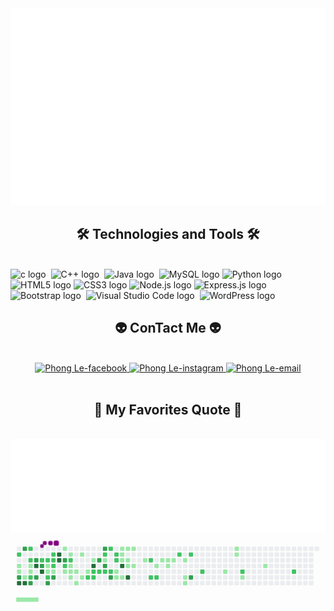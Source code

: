 <a href="#" target="_blank">
  <img src="svg/ind.svg" width="1200" alt="ind.svg" />
</a>

<h2 align="center">🛠 Technologies and Tools 🛠</h2>
<br>
<!-- https://simpleicons.org/ -->
<span><img src="https://img.shields.io/badge/C-282C34?logo=c&logoColor=#A8B9CC" alt="c logo" title="C" height="25" /></span>&nbsp;
<span><img src="https://img.shields.io/badge/C++-282C34?logo=c++&logoColor=#00599C" alt="C++ logo" title="C++" height="25" /></span>&nbsp;
<span><img src="https://img.shields.io/badge/Java-282C34?logo=java&logoColor=#007396" alt="Java logo" title="JavaScript" height="25" /></span>&nbsp;
<span><img src="https://img.shields.io/badge/MySQL-282C34?logo=mySQL&logoColor=#4479A1" alt="MySQL logo" title="mySQL" height="25" /></span>&nbsp;<span><img src="https://img.shields.io/badge/Python-282C34?logo=python&logoColor=#3776AB" alt="Python logo" title="C" height="25" /></span>&nbsp;<span><img src="https://img.shields.io/badge/HTML5-282C34?logo=html5&logoColor=E34F26" alt="HTML5 logo" title="HTML5" height="25" /></span>&nbsp;<span><img src="https://img.shields.io/badge/CSS3-282C34?logo=css3&logoColor=1572B6" alt="CSS3 logo" title="CSS3" height="25" /></span>&nbsp;<span><img src="https://img.shields.io/badge/Node.js-282C34?logo=node.js&logoColor=00F200" alt="Node.js logo" title="Node.js" height="25" /></span>&nbsp;<span><img src="https://img.shields.io/badge/Express-282C34?logo=express&logoColor=FFFFFF" alt="Express.js logo" title="Express.js" height="25" /></span>&nbsp;<span><img src="https://img.shields.io/badge/Bootstrap-282C34?logo=bootstrap&logoColor=7952B3" alt="Bootstrap logo" title="Bootstrap" height="25" /></span>
&nbsp;<span><img src="https://img.shields.io/badge/VS%20Code-282C34?logo=visual-studio-code&logoColor=007ACC" alt="Visual Studio Code logo" title="Visual Studio Code" height="25" /></span>
&nbsp;<span><img src="https://img.shields.io/badge/WordPress-282C34?logo=wordPress&logoColor=21759B" alt="WordPress logo" title="WordPress" height="25" /></span>



<h2 align="center">👽 ConTact Me 👽</h2>
<br>
<!-- https://icons8.com -->
<div align="center">
  <a href="https://www.facebook.com/Trangcanhancua.phong.dungcopy.hi/" target="blank">
    <img src="https://img.icons8.com/bubbles/100/000000/facebook-new.png" alt="Phong Le-facebook" />
  </a>
  <a href="https://www.instagram.com/lephong1602/" target="blank">
    <img src="https://img.icons8.com/bubbles/100/000000/instagram.png" alt="Phong Le-instagram" />
  </a>
  <a href="mailto:ckyeucunnl177@gmail.com" target="top">
    <img src="https://img.icons8.com/bubbles/100/000000/apple-mail.png" alt="Phong Le-email" />
  </a>
</div>

<br>

<h2 align="center">📑 My Favorites Quote 📑</h2>
<br>
<a href="#" target="_blank">
  <img src="svg/trungquandev-quotes.svg" width="846" height="150" alt="PhongLe" />
</a>
<svg viewBox="-16 -32 880 192" width="880" height="192" xmlns="http://www.w3.org/2000/svg"><desc>Generated with https://github.com/Platane/snk</desc><style>@keyframes c0{57.71%{fill:var(--c2)}57.73%,to{fill:var(--ce)}}@keyframes c1{.99%{fill:var(--c1)}1.01%,to{fill:var(--ce)}}@keyframes c2{33.66%{fill:var(--c1)}33.68%,to{fill:var(--ce)}}@keyframes c3{33.86%{fill:var(--c1)}33.88%,to{fill:var(--ce)}}@keyframes c4{85.36%{fill:var(--c3)}85.38%,to{fill:var(--ce)}}@keyframes c5{97.18%{fill:var(--c4)}97.2%,to{fill:var(--ce)}}@keyframes c6{84.16%{fill:var(--c3)}84.18%,to{fill:var(--ce)}}@keyframes c7{1.39%{fill:var(--c1)}1.41%,to{fill:var(--ce)}}@keyframes c8{1.19%{fill:var(--c1)}1.21%,to{fill:var(--ce)}}@keyframes c9{42.68%{fill:var(--c1)}42.7%,to{fill:var(--ce)}}@keyframes ca{96.98%{fill:var(--c4)}97%,to{fill:var(--ce)}}@keyframes cb{56.7%{fill:var(--c2)}56.72%,to{fill:var(--ce)}}@keyframes cc{1.59%{fill:var(--c1)}1.61%,to{fill:var(--ce)}}@keyframes cd{57.1%{fill:var(--c2)}57.12%,to{fill:var(--ce)}}@keyframes ce{34.46%{fill:var(--c1)}34.48%,to{fill:var(--ce)}}@keyframes cf{34.26%{fill:var(--c1)}34.28%,to{fill:var(--ce)}}@keyframes cg{42.88%{fill:var(--c2)}42.9%,to{fill:var(--ce)}}@keyframes ch{86.36%{fill:var(--c3)}86.38%,to{fill:var(--ce)}}@keyframes ci{1.79%{fill:var(--c1)}1.81%,to{fill:var(--ce)}}@keyframes cj{83.36%{fill:var(--c3)}83.38%,to{fill:var(--ce)}}@keyframes ck{88.77%{fill:var(--c4)}88.79%,to{fill:var(--ce)}}@keyframes cl{85.96%{fill:var(--c3)}85.98%,to{fill:var(--ce)}}@keyframes cm{2.6%{fill:var(--c1)}2.62%,to{fill:var(--ce)}}@keyframes cn{1.99%{fill:var(--c1)}2.01%,to{fill:var(--ce)}}@keyframes co{55.9%{fill:var(--c2)}55.92%,to{fill:var(--ce)}}@keyframes cp{82.96%{fill:var(--c3)}82.98%,to{fill:var(--ce)}}@keyframes cq{88.37%{fill:var(--c4)}88.39%,to{fill:var(--ce)}}@keyframes cr{2.19%{fill:var(--c1)}2.21%,to{fill:var(--ce)}}@keyframes cs{55.7%{fill:var(--c2)}55.72%,to{fill:var(--ce)}}@keyframes ct{38.67%{fill:var(--c1)}38.69%,to{fill:var(--ce)}}@keyframes cu{38.47%{fill:var(--c1)}38.49%,to{fill:var(--ce)}}@keyframes cv{59.91%{fill:var(--c2)}59.93%,to{fill:var(--ce)}}@keyframes cw{87.77%{fill:var(--c3)}87.79%,to{fill:var(--ce)}}@keyframes cx{55.3%{fill:var(--c2)}55.32%,to{fill:var(--ce)}}@keyframes cy{55.1%{fill:var(--c2)}55.12%,to{fill:var(--ce)}}@keyframes cz{38.87%{fill:var(--c2)}38.89%,to{fill:var(--ce)}}@keyframes c10{38.27%{fill:var(--c1)}38.29%,to{fill:var(--ce)}}@keyframes c11{87.36%{fill:var(--c3)}87.38%,to{fill:var(--ce)}}@keyframes c12{89.97%{fill:var(--c4)}89.99%,to{fill:var(--ce)}}@keyframes c13{89.77%{fill:var(--c4)}89.79%,to{fill:var(--ce)}}@keyframes c14{3.8%{fill:var(--c1)}3.82%,to{fill:var(--ce)}}@keyframes c15{81.95%{fill:var(--c3)}81.97%,to{fill:var(--ce)}}@keyframes c16{54.5%{fill:var(--c2)}54.52%,to{fill:var(--ce)}}@keyframes c17{8.21%{fill:var(--c1)}8.23%,to{fill:var(--ce)}}@keyframes c18{4.2%{fill:var(--c1)}4.22%,to{fill:var(--ce)}}@keyframes c19{54.1%{fill:var(--c2)}54.12%,to{fill:var(--ce)}}@keyframes c1a{6.6%{fill:var(--c1)}6.62%,to{fill:var(--ce)}}@keyframes c1b{6.4%{fill:var(--c1)}6.42%,to{fill:var(--ce)}}@keyframes c1c{7.81%{fill:var(--c1)}7.83%,to{fill:var(--ce)}}@keyframes c1d{6.2%{fill:var(--c1)}6.22%,to{fill:var(--ce)}}@keyframes c1e{9.01%{fill:var(--c1)}9.03%,to{fill:var(--ce)}}@keyframes c1f{4.6%{fill:var(--c1)}4.62%,to{fill:var(--ce)}}@keyframes c1g{7.4%{fill:var(--c1)}7.42%,to{fill:var(--ce)}}@keyframes c1h{5.8%{fill:var(--c1)}5.82%,to{fill:var(--ce)}}@keyframes c1i{52.9%{fill:var(--c2)}52.92%,to{fill:var(--ce)}}@keyframes c1j{5.2%{fill:var(--c1)}5.22%,to{fill:var(--ce)}}@keyframes c1k{91.57%{fill:var(--c4)}91.59%,to{fill:var(--ce)}}@keyframes c1l{52.5%{fill:var(--c2)}52.52%,to{fill:var(--ce)}}@keyframes c1m{52.7%{fill:var(--c2)}52.72%,to{fill:var(--ce)}}@keyframes c1n{79.55%{fill:var(--c3)}79.57%,to{fill:var(--ce)}}@keyframes c1o{52.29%{fill:var(--c2)}52.31%,to{fill:var(--ce)}}@keyframes c1p{80.15%{fill:var(--c3)}80.17%,to{fill:var(--ce)}}@keyframes c1q{49.49%{fill:var(--c2)}49.51%,to{fill:var(--ce)}}@keyframes c1r{49.29%{fill:var(--c1)}49.31%,to{fill:var(--ce)}}@keyframes c1s{79.15%{fill:var(--c3)}79.17%,to{fill:var(--ce)}}@keyframes c1t{52.09%{fill:var(--c2)}52.11%,to{fill:var(--ce)}}@keyframes c1u{50.69%{fill:var(--c2)}50.71%,to{fill:var(--ce)}}@keyframes c1v{51.89%{fill:var(--c2)}51.91%,to{fill:var(--ce)}}@keyframes c1w{78.55%{fill:var(--c3)}78.57%,to{fill:var(--ce)}}@keyframes c1x{49.89%{fill:var(--c2)}49.91%,to{fill:var(--ce)}}@keyframes c1y{50.09%{fill:var(--c2)}50.11%,to{fill:var(--ce)}}@keyframes c1z{11.21%{fill:var(--c1)}11.23%,to{fill:var(--ce)}}@keyframes c20{10.61%{fill:var(--c1)}10.63%,to{fill:var(--ce)}}@keyframes c21{13.42%{fill:var(--c1)}13.44%,to{fill:var(--ce)}}@keyframes c22{13.22%{fill:var(--c1)}13.24%,to{fill:var(--ce)}}@keyframes c23{13.02%{fill:var(--c1)}13.04%,to{fill:var(--ce)}}@keyframes c24{92.58%{fill:var(--c4)}92.6%,to{fill:var(--ce)}}@keyframes c25{10.81%{fill:var(--c1)}10.83%,to{fill:var(--ce)}}@keyframes c26{13.62%{fill:var(--c1)}13.64%,to{fill:var(--ce)}}@keyframes c27{12.82%{fill:var(--c1)}12.84%,to{fill:var(--ce)}}@keyframes c28{12.21%{fill:var(--c1)}12.23%,to{fill:var(--ce)}}@keyframes c29{93.18%{fill:var(--c4)}93.2%,to{fill:var(--ce)}}@keyframes c2a{13.82%{fill:var(--c1)}13.84%,to{fill:var(--ce)}}@keyframes c2b{12.41%{fill:var(--c1)}12.43%,to{fill:var(--ce)}}@keyframes c2c{14.62%{fill:var(--c1)}14.64%,to{fill:var(--ce)}}@keyframes c2d{65.72%{fill:var(--c2)}65.74%,to{fill:var(--ce)}}@keyframes c2e{64.72%{fill:var(--c2)}64.74%,to{fill:var(--ce)}}@keyframes c2f{15.22%{fill:var(--c1)}15.24%,to{fill:var(--ce)}}@keyframes c2g{64.92%{fill:var(--c2)}64.94%,to{fill:var(--ce)}}@keyframes c2h{18.83%{fill:var(--c1)}18.85%,to{fill:var(--ce)}}@keyframes c2i{15.82%{fill:var(--c1)}15.84%,to{fill:var(--ce)}}@keyframes c2j{15.62%{fill:var(--c1)}15.64%,to{fill:var(--ce)}}@keyframes c2k{16.02%{fill:var(--c1)}16.04%,to{fill:var(--ce)}}@keyframes c2l{66.92%{fill:var(--c2)}66.94%,to{fill:var(--ce)}}@keyframes c2m{16.42%{fill:var(--c1)}16.44%,to{fill:var(--ce)}}@keyframes c2n{17.02%{fill:var(--c1)}17.04%,to{fill:var(--ce)}}@keyframes c2o{17.22%{fill:var(--c1)}17.24%,to{fill:var(--ce)}}@keyframes c2p{67.32%{fill:var(--c2)}67.34%,to{fill:var(--ce)}}@keyframes c2q{75.34%{fill:var(--c3)}75.36%,to{fill:var(--ce)}}@keyframes c2r{68.33%{fill:var(--c2)}68.35%,to{fill:var(--ce)}}@keyframes c2s{21.43%{fill:var(--c1)}21.45%,to{fill:var(--ce)}}@keyframes c2t{25.04%{fill:var(--c1)}25.06%,to{fill:var(--ce)}}@keyframes c2u{24.84%{fill:var(--c1)}24.86%,to{fill:var(--ce)}}@keyframes c2v{69.73%{fill:var(--c2)}69.75%,to{fill:var(--ce)}}@keyframes c2w{22.23%{fill:var(--c1)}22.25%,to{fill:var(--ce)}}@keyframes c2x{23.44%{fill:var(--c1)}23.46%,to{fill:var(--ce)}}@keyframes c2y{71.53%{fill:var(--c2)}71.55%,to{fill:var(--ce)}}@keyframes u0{.99%{transform:scale(0,1)}1.01%,1.19%{transform:scale(.02,1)}1.21%,1.39%{transform:scale(.04,1)}1.41%,1.59%{transform:scale(.06,1)}1.61%,1.79%{transform:scale(.08,1)}1.81%,1.99%{transform:scale(.1,1)}2.01%,2.19%{transform:scale(.12,1)}2.21%,2.6%{transform:scale(.13,1)}2.62%,3.8%{transform:scale(.15,1)}3.82%,4.2%{transform:scale(.17,1)}4.22%,4.6%{transform:scale(.19,1)}4.62%,5.2%{transform:scale(.21,1)}5.22%,5.8%{transform:scale(.23,1)}5.82%,6.2%{transform:scale(.25,1)}6.22%,6.4%{transform:scale(.27,1)}6.42%,6.6%{transform:scale(.29,1)}6.62%,7.4%{transform:scale(.31,1)}7.42%,7.81%{transform:scale(.33,1)}7.83%,8.21%{transform:scale(.35,1)}8.23%,9.01%{transform:scale(.37,1)}10.61%,9.03%{transform:scale(.38,1)}10.63%,10.81%{transform:scale(.4,1)}10.83%,11.21%{transform:scale(.42,1)}11.23%,12.21%{transform:scale(.44,1)}12.23%,12.41%{transform:scale(.46,1)}12.43%,12.82%{transform:scale(.48,1)}12.84%,13.02%{transform:scale(.5,1)}13.04%,13.22%{transform:scale(.52,1)}13.24%,13.42%{transform:scale(.54,1)}13.44%,13.62%{transform:scale(.56,1)}13.64%,13.82%{transform:scale(.58,1)}13.84%,14.62%{transform:scale(.6,1)}14.64%,15.22%{transform:scale(.62,1)}15.24%,15.62%{transform:scale(.63,1)}15.64%,15.82%{transform:scale(.65,1)}15.84%,16.02%{transform:scale(.67,1)}16.04%,16.42%{transform:scale(.69,1)}16.44%,17.02%{transform:scale(.71,1)}17.04%,17.22%{transform:scale(.73,1)}17.24%,18.83%{transform:scale(.75,1)}18.85%,21.43%{transform:scale(.77,1)}21.45%,22.23%{transform:scale(.79,1)}22.25%,23.44%{transform:scale(.81,1)}23.46%,24.84%{transform:scale(.83,1)}24.86%,25.04%{transform:scale(.85,1)}25.06%,33.66%{transform:scale(.87,1)}33.68%,33.86%{transform:scale(.88,1)}33.88%,34.26%{transform:scale(.9,1)}34.28%,34.46%{transform:scale(.92,1)}34.48%,38.27%{transform:scale(.94,1)}38.29%,38.47%{transform:scale(.96,1)}38.49%,38.67%{transform:scale(.98,1)}38.69%,to{transform:scale(1,1)}}@keyframes u1{38.87%{transform:scale(0,1)}38.89%,to{transform:scale(1,1)}}@keyframes u2{42.68%{transform:scale(0,1)}42.7%,to{transform:scale(1,1)}}@keyframes u3{42.88%{transform:scale(0,1)}42.9%,to{transform:scale(1,1)}}@keyframes u4{49.29%{transform:scale(0,1)}49.31%,to{transform:scale(1,1)}}@keyframes u5{49.49%{transform:scale(0,1)}49.51%,49.89%{transform:scale(.04,1)}49.91%,50.09%{transform:scale(.07,1)}50.11%,50.69%{transform:scale(.11,1)}50.71%,51.89%{transform:scale(.14,1)}51.91%,52.09%{transform:scale(.18,1)}52.11%,52.29%{transform:scale(.21,1)}52.31%,52.5%{transform:scale(.25,1)}52.52%,52.7%{transform:scale(.29,1)}52.72%,52.9%{transform:scale(.32,1)}52.92%,54.1%{transform:scale(.36,1)}54.12%,54.5%{transform:scale(.39,1)}54.52%,55.1%{transform:scale(.43,1)}55.12%,55.3%{transform:scale(.46,1)}55.32%,55.7%{transform:scale(.5,1)}55.72%,55.9%{transform:scale(.54,1)}55.92%,56.7%{transform:scale(.57,1)}56.72%,57.1%{transform:scale(.61,1)}57.12%,57.71%{transform:scale(.64,1)}57.73%,59.91%{transform:scale(.68,1)}59.93%,64.72%{transform:scale(.71,1)}64.74%,64.92%{transform:scale(.75,1)}64.94%,65.72%{transform:scale(.79,1)}65.74%,66.92%{transform:scale(.82,1)}66.94%,67.32%{transform:scale(.86,1)}67.34%,68.33%{transform:scale(.89,1)}68.35%,69.73%{transform:scale(.93,1)}69.75%,71.53%{transform:scale(.96,1)}71.55%,to{transform:scale(1,1)}}@keyframes u6{75.34%{transform:scale(0,1)}75.36%,78.55%{transform:scale(.07,1)}78.57%,79.15%{transform:scale(.14,1)}79.17%,79.55%{transform:scale(.21,1)}79.57%,80.15%{transform:scale(.29,1)}80.17%,81.95%{transform:scale(.36,1)}81.97%,82.96%{transform:scale(.43,1)}82.98%,83.36%{transform:scale(.5,1)}83.38%,84.16%{transform:scale(.57,1)}84.18%,85.36%{transform:scale(.64,1)}85.38%,85.96%{transform:scale(.71,1)}85.98%,86.36%{transform:scale(.79,1)}86.38%,87.36%{transform:scale(.86,1)}87.38%,87.77%{transform:scale(.93,1)}87.79%,to{transform:scale(1,1)}}@keyframes u7{88.37%{transform:scale(0,1)}88.39%,88.77%{transform:scale(.11,1)}88.79%,89.77%{transform:scale(.22,1)}89.79%,89.97%{transform:scale(.33,1)}89.99%,91.57%{transform:scale(.44,1)}91.59%,92.58%{transform:scale(.56,1)}92.6%,93.18%{transform:scale(.67,1)}93.2%,96.98%{transform:scale(.78,1)}97%,97.18%{transform:scale(.89,1)}97.2%,to{transform:scale(1,1)}}@keyframes s0{0%,99.8%{transform:translate(0,-16px)}.2%{transform:translate(-16px,-16px)}.8%{transform:translate(-16px,32px)}1.2%,33.27%,57.31%,98.2%{transform:translate(16px,32px)}1.4%,33.07%,57.52%{transform:translate(16px,16px)}2.2%,55.51%,59.12%{transform:translate(80px,16px)}2.4%{transform:translate(80px,0)}2.61%,56.31%{transform:translate(64px,0)}2.81%{transform:translate(64px,-16px)}3.61%{transform:translate(128px,-16px)}3.81%,81.56%{transform:translate(128px,0)}4.01%{transform:translate(144px,0)}4.21%{transform:translate(144px,16px)}5.01%,91.18%{transform:translate(208px,16px)}5.21%{transform:translate(208px,32px)}5.41%,53.51%{transform:translate(192px,32px)}5.81%{transform:translate(192px,64px)}6.41%,8.02%{transform:translate(144px,64px)}54.31%,6.61%{transform:translate(144px,48px)}7.01%{transform:translate(176px,48px)}7.41%{transform:translate(176px,80px)}7.82%{transform:translate(144px,80px)}8.22%{transform:translate(128px,64px)}8.42%{transform:translate(128px,80px)}8.82%{transform:translate(160px,80px)}9.02%{transform:translate(160px,96px)}10.42%,48.1%{transform:translate(272px,96px)}10.62%,11.42%{transform:translate(272px,80px)}10.82%,11.62%{transform:translate(288px,80px)}11.02%,11.82%{transform:translate(288px,64px)}11.22%{transform:translate(272px,64px)}12.02%{transform:translate(304px,64px)}12.22%,92.79%{transform:translate(304px,48px)}12.42%{transform:translate(320px,48px)}12.63%{transform:translate(320px,32px)}13.03%{transform:translate(288px,32px)}13.43%{transform:translate(288px,0)}14.23%{transform:translate(352px,0)}14.83%{transform:translate(352px,48px)}15.63%{transform:translate(416px,48px)}15.83%{transform:translate(416px,32px)}16.43%{transform:translate(464px,32px)}17.23%{transform:translate(464px,96px)}17.43%{transform:translate(448px,96px)}18.24%{transform:translate(448px,32px)}18.84%{transform:translate(400px,32px)}19.04%{transform:translate(400px,48px)}21.24%{transform:translate(576px,48px)}21.44%{transform:translate(576px,64px)}21.84%{transform:translate(608px,64px)}22.04%{transform:translate(608px,80px)}23.05%{transform:translate(688px,80px)}23.85%{transform:translate(688px,16px)}24.85%{transform:translate(608px,16px)}25.25%{transform:translate(608px,-16px)}32.26%,99.2%{transform:translate(48px,-16px)}32.67%{transform:translate(48px,16px)}33.47%,57.92%{transform:translate(0,32px)}33.87%{transform:translate(0,64px)}34.27%,43.09%{transform:translate(32px,64px)}34.47%{transform:translate(32px,48px)}34.67%,98%{transform:translate(16px,48px)}34.87%,42.48%{transform:translate(16px,64px)}35.27%,42.08%,43.69%{transform:translate(-16px,64px)}35.87%,41.48%,44.29%{transform:translate(-16px,112px)}37.27%{transform:translate(96px,112px)}37.47%,87.58%{transform:translate(96px,96px)}37.68%{transform:translate(112px,96px)}38.08%{transform:translate(112px,64px)}38.48%,88.18%{transform:translate(80px,64px)}38.68%{transform:translate(80px,48px)}39.08%{transform:translate(112px,48px)}39.88%{transform:translate(112px,112px)}42.69%,96.79%{transform:translate(16px,80px)}42.89%,86.57%{transform:translate(32px,80px)}47.29%{transform:translate(224px,112px)}47.49%{transform:translate(224px,96px)}48.7%{transform:translate(272px,48px)}48.9%{transform:translate(256px,48px)}49.1%,50.3%{transform:translate(256px,32px)}49.3%,79.36%{transform:translate(240px,32px)}49.5%,79.96%{transform:translate(240px,16px)}49.9%,51.1%{transform:translate(272px,16px)}50.1%{transform:translate(272px,32px)}50.7%{transform:translate(256px,0)}50.9%{transform:translate(272px,0)}51.3%{transform:translate(256px,16px)}51.9%,78.36%{transform:translate(256px,64px)}52.51%{transform:translate(208px,64px)}52.71%{transform:translate(208px,80px)}52.91%{transform:translate(192px,80px)}54.11%{transform:translate(144px,32px)}54.91%{transform:translate(96px,48px)}55.31%{transform:translate(96px,16px)}55.71%{transform:translate(80px,32px)}55.91%,83.17%{transform:translate(64px,32px)}56.71%{transform:translate(32px,0)}57.11%,58.32%{transform:translate(32px,32px)}57.72%{transform:translate(0,16px)}58.52%{transform:translate(32px,16px)}59.92%{transform:translate(80px,80px)}60.12%{transform:translate(64px,80px)}60.52%{transform:translate(64px,112px)}64.33%{transform:translate(368px,112px)}64.73%{transform:translate(368px,80px)}64.93%{transform:translate(384px,80px)}65.53%{transform:translate(384px,32px)}65.73%{transform:translate(368px,32px)}65.93%{transform:translate(368px,16px)}67.74%{transform:translate(512px,16px)}68.34%{transform:translate(512px,64px)}71.54%{transform:translate(768px,64px)}71.74%{transform:translate(768px,80px)}75.35%{transform:translate(480px,80px)}75.55%{transform:translate(480px,64px)}78.56%{transform:translate(256px,80px)}78.76%{transform:translate(240px,80px)}79.56%{transform:translate(224px,32px)}79.76%{transform:translate(224px,16px)}80.16%{transform:translate(240px,0)}82.16%{transform:translate(128px,48px)}82.97%,88.58%{transform:translate(64px,48px)}83.37%,88.98%,98.6%{transform:translate(48px,32px)}83.77%{transform:translate(48px,0)}84.37%{transform:translate(0,0)}85.37%{transform:translate(0,80px)}85.97%{transform:translate(48px,80px)}86.17%{transform:translate(48px,96px)}86.37%{transform:translate(32px,96px)}87.37%{transform:translate(96px,80px)}87.78%{transform:translate(80px,96px)}88.38%{transform:translate(64px,64px)}88.78%{transform:translate(48px,48px)}89.78%{transform:translate(112px,32px)}89.98%{transform:translate(112px,16px)}91.58%{transform:translate(208px,48px)}93.19%{transform:translate(304px,80px)}96.99%{transform:translate(16px,96px)}97.19%{transform:translate(0,96px)}97.8%{transform:translate(0,48px)}}@keyframes s1{0%,99.8%{transform:translate(16px,-16px)}.4%{transform:translate(-16px,-16px)}1%{transform:translate(-16px,32px)}1.4%,33.47%,57.52%,98.4%{transform:translate(16px,32px)}1.6%,33.27%,57.72%{transform:translate(16px,16px)}2.4%,55.71%,59.32%{transform:translate(80px,16px)}2.61%{transform:translate(80px,0)}2.81%,56.51%{transform:translate(64px,0)}3.01%{transform:translate(64px,-16px)}3.81%{transform:translate(128px,-16px)}4.01%,81.76%{transform:translate(128px,0)}4.21%{transform:translate(144px,0)}4.41%{transform:translate(144px,16px)}5.21%,91.38%{transform:translate(208px,16px)}5.41%{transform:translate(208px,32px)}5.61%,53.71%{transform:translate(192px,32px)}6.01%{transform:translate(192px,64px)}6.61%,8.22%{transform:translate(144px,64px)}54.51%,6.81%{transform:translate(144px,48px)}7.21%{transform:translate(176px,48px)}7.62%{transform:translate(176px,80px)}8.02%{transform:translate(144px,80px)}8.42%{transform:translate(128px,64px)}8.62%{transform:translate(128px,80px)}9.02%{transform:translate(160px,80px)}9.22%{transform:translate(160px,96px)}10.62%,48.3%{transform:translate(272px,96px)}10.82%,11.62%{transform:translate(272px,80px)}11.02%,11.82%{transform:translate(288px,80px)}11.22%,12.02%{transform:translate(288px,64px)}11.42%{transform:translate(272px,64px)}12.22%{transform:translate(304px,64px)}12.42%,92.99%{transform:translate(304px,48px)}12.63%{transform:translate(320px,48px)}12.83%{transform:translate(320px,32px)}13.23%{transform:translate(288px,32px)}13.63%{transform:translate(288px,0)}14.43%{transform:translate(352px,0)}15.03%{transform:translate(352px,48px)}15.83%{transform:translate(416px,48px)}16.03%{transform:translate(416px,32px)}16.63%{transform:translate(464px,32px)}17.43%{transform:translate(464px,96px)}17.64%{transform:translate(448px,96px)}18.44%{transform:translate(448px,32px)}19.04%{transform:translate(400px,32px)}19.24%{transform:translate(400px,48px)}21.44%{transform:translate(576px,48px)}21.64%{transform:translate(576px,64px)}22.04%{transform:translate(608px,64px)}22.24%{transform:translate(608px,80px)}23.25%{transform:translate(688px,80px)}24.05%{transform:translate(688px,16px)}25.05%{transform:translate(608px,16px)}25.45%{transform:translate(608px,-16px)}32.46%,99.4%{transform:translate(48px,-16px)}32.87%{transform:translate(48px,16px)}33.67%,58.12%{transform:translate(0,32px)}34.07%{transform:translate(0,64px)}34.47%,43.29%{transform:translate(32px,64px)}34.67%{transform:translate(32px,48px)}34.87%,98.2%{transform:translate(16px,48px)}35.07%,42.69%{transform:translate(16px,64px)}35.47%,42.28%,43.89%{transform:translate(-16px,64px)}36.07%,41.68%,44.49%{transform:translate(-16px,112px)}37.47%{transform:translate(96px,112px)}37.68%,87.78%{transform:translate(96px,96px)}37.88%{transform:translate(112px,96px)}38.28%{transform:translate(112px,64px)}38.68%,88.38%{transform:translate(80px,64px)}38.88%{transform:translate(80px,48px)}39.28%{transform:translate(112px,48px)}40.08%{transform:translate(112px,112px)}42.89%,96.99%{transform:translate(16px,80px)}43.09%,86.77%{transform:translate(32px,80px)}47.49%{transform:translate(224px,112px)}47.7%{transform:translate(224px,96px)}48.9%{transform:translate(272px,48px)}49.1%{transform:translate(256px,48px)}49.3%,50.5%{transform:translate(256px,32px)}49.5%,79.56%{transform:translate(240px,32px)}49.7%,80.16%{transform:translate(240px,16px)}50.1%,51.3%{transform:translate(272px,16px)}50.3%{transform:translate(272px,32px)}50.9%{transform:translate(256px,0)}51.1%{transform:translate(272px,0)}51.5%{transform:translate(256px,16px)}52.1%,78.56%{transform:translate(256px,64px)}52.71%{transform:translate(208px,64px)}52.91%{transform:translate(208px,80px)}53.11%{transform:translate(192px,80px)}54.31%{transform:translate(144px,32px)}55.11%{transform:translate(96px,48px)}55.51%{transform:translate(96px,16px)}55.91%{transform:translate(80px,32px)}56.11%,83.37%{transform:translate(64px,32px)}56.91%{transform:translate(32px,0)}57.31%,58.52%{transform:translate(32px,32px)}57.92%{transform:translate(0,16px)}58.72%{transform:translate(32px,16px)}60.12%{transform:translate(80px,80px)}60.32%{transform:translate(64px,80px)}60.72%{transform:translate(64px,112px)}64.53%{transform:translate(368px,112px)}64.93%{transform:translate(368px,80px)}65.13%{transform:translate(384px,80px)}65.73%{transform:translate(384px,32px)}65.93%{transform:translate(368px,32px)}66.13%{transform:translate(368px,16px)}67.94%{transform:translate(512px,16px)}68.54%{transform:translate(512px,64px)}71.74%{transform:translate(768px,64px)}71.94%{transform:translate(768px,80px)}75.55%{transform:translate(480px,80px)}75.75%{transform:translate(480px,64px)}78.76%{transform:translate(256px,80px)}78.96%{transform:translate(240px,80px)}79.76%{transform:translate(224px,32px)}79.96%{transform:translate(224px,16px)}80.36%{transform:translate(240px,0)}82.36%{transform:translate(128px,48px)}83.17%,88.78%{transform:translate(64px,48px)}83.57%,89.18%,98.8%{transform:translate(48px,32px)}83.97%{transform:translate(48px,0)}84.57%{transform:translate(0,0)}85.57%{transform:translate(0,80px)}86.17%{transform:translate(48px,80px)}86.37%{transform:translate(48px,96px)}86.57%{transform:translate(32px,96px)}87.58%{transform:translate(96px,80px)}87.98%{transform:translate(80px,96px)}88.58%{transform:translate(64px,64px)}88.98%{transform:translate(48px,48px)}89.98%{transform:translate(112px,32px)}90.18%{transform:translate(112px,16px)}91.78%{transform:translate(208px,48px)}93.39%{transform:translate(304px,80px)}97.19%{transform:translate(16px,96px)}97.39%{transform:translate(0,96px)}98%{transform:translate(0,48px)}}@keyframes s2{0%,99.8%{transform:translate(32px,-16px)}.6%{transform:translate(-16px,-16px)}1.2%{transform:translate(-16px,32px)}1.6%,33.67%,57.72%,98.6%{transform:translate(16px,32px)}1.8%,33.47%,57.92%{transform:translate(16px,16px)}2.61%,55.91%,59.52%{transform:translate(80px,16px)}2.81%{transform:translate(80px,0)}3.01%,56.71%{transform:translate(64px,0)}3.21%{transform:translate(64px,-16px)}4.01%{transform:translate(128px,-16px)}4.21%,81.96%{transform:translate(128px,0)}4.41%{transform:translate(144px,0)}4.61%{transform:translate(144px,16px)}5.41%,91.58%{transform:translate(208px,16px)}5.61%{transform:translate(208px,32px)}5.81%,53.91%{transform:translate(192px,32px)}6.21%{transform:translate(192px,64px)}6.81%,8.42%{transform:translate(144px,64px)}54.71%,7.01%{transform:translate(144px,48px)}7.41%{transform:translate(176px,48px)}7.82%{transform:translate(176px,80px)}8.22%{transform:translate(144px,80px)}8.62%{transform:translate(128px,64px)}8.82%{transform:translate(128px,80px)}9.22%{transform:translate(160px,80px)}9.42%{transform:translate(160px,96px)}10.82%,48.5%{transform:translate(272px,96px)}11.02%,11.82%{transform:translate(272px,80px)}11.22%,12.02%{transform:translate(288px,80px)}11.42%,12.22%{transform:translate(288px,64px)}11.62%{transform:translate(272px,64px)}12.42%{transform:translate(304px,64px)}12.63%,93.19%{transform:translate(304px,48px)}12.83%{transform:translate(320px,48px)}13.03%{transform:translate(320px,32px)}13.43%{transform:translate(288px,32px)}13.83%{transform:translate(288px,0)}14.63%{transform:translate(352px,0)}15.23%{transform:translate(352px,48px)}16.03%{transform:translate(416px,48px)}16.23%{transform:translate(416px,32px)}16.83%{transform:translate(464px,32px)}17.64%{transform:translate(464px,96px)}17.84%{transform:translate(448px,96px)}18.64%{transform:translate(448px,32px)}19.24%{transform:translate(400px,32px)}19.44%{transform:translate(400px,48px)}21.64%{transform:translate(576px,48px)}21.84%{transform:translate(576px,64px)}22.24%{transform:translate(608px,64px)}22.44%{transform:translate(608px,80px)}23.45%{transform:translate(688px,80px)}24.25%{transform:translate(688px,16px)}25.25%{transform:translate(608px,16px)}25.65%{transform:translate(608px,-16px)}32.67%,99.6%{transform:translate(48px,-16px)}33.07%{transform:translate(48px,16px)}33.87%,58.32%{transform:translate(0,32px)}34.27%{transform:translate(0,64px)}34.67%,43.49%{transform:translate(32px,64px)}34.87%{transform:translate(32px,48px)}35.07%,98.4%{transform:translate(16px,48px)}35.27%,42.89%{transform:translate(16px,64px)}35.67%,42.48%,44.09%{transform:translate(-16px,64px)}36.27%,41.88%,44.69%{transform:translate(-16px,112px)}37.68%{transform:translate(96px,112px)}37.88%,87.98%{transform:translate(96px,96px)}38.08%{transform:translate(112px,96px)}38.48%{transform:translate(112px,64px)}38.88%,88.58%{transform:translate(80px,64px)}39.08%{transform:translate(80px,48px)}39.48%{transform:translate(112px,48px)}40.28%{transform:translate(112px,112px)}43.09%,97.19%{transform:translate(16px,80px)}43.29%,86.97%{transform:translate(32px,80px)}47.7%{transform:translate(224px,112px)}47.9%{transform:translate(224px,96px)}49.1%{transform:translate(272px,48px)}49.3%{transform:translate(256px,48px)}49.5%,50.7%{transform:translate(256px,32px)}49.7%,79.76%{transform:translate(240px,32px)}49.9%,80.36%{transform:translate(240px,16px)}50.3%,51.5%{transform:translate(272px,16px)}50.5%{transform:translate(272px,32px)}51.1%{transform:translate(256px,0)}51.3%{transform:translate(272px,0)}51.7%{transform:translate(256px,16px)}52.3%,78.76%{transform:translate(256px,64px)}52.91%{transform:translate(208px,64px)}53.11%{transform:translate(208px,80px)}53.31%{transform:translate(192px,80px)}54.51%{transform:translate(144px,32px)}55.31%{transform:translate(96px,48px)}55.71%{transform:translate(96px,16px)}56.11%{transform:translate(80px,32px)}56.31%,83.57%{transform:translate(64px,32px)}57.11%{transform:translate(32px,0)}57.52%,58.72%{transform:translate(32px,32px)}58.12%{transform:translate(0,16px)}58.92%{transform:translate(32px,16px)}60.32%{transform:translate(80px,80px)}60.52%{transform:translate(64px,80px)}60.92%{transform:translate(64px,112px)}64.73%{transform:translate(368px,112px)}65.13%{transform:translate(368px,80px)}65.33%{transform:translate(384px,80px)}65.93%{transform:translate(384px,32px)}66.13%{transform:translate(368px,32px)}66.33%{transform:translate(368px,16px)}68.14%{transform:translate(512px,16px)}68.74%{transform:translate(512px,64px)}71.94%{transform:translate(768px,64px)}72.14%{transform:translate(768px,80px)}75.75%{transform:translate(480px,80px)}75.95%{transform:translate(480px,64px)}78.96%{transform:translate(256px,80px)}79.16%{transform:translate(240px,80px)}79.96%{transform:translate(224px,32px)}80.16%{transform:translate(224px,16px)}80.56%{transform:translate(240px,0)}82.57%{transform:translate(128px,48px)}83.37%,88.98%{transform:translate(64px,48px)}83.77%,89.38%,99%{transform:translate(48px,32px)}84.17%{transform:translate(48px,0)}84.77%{transform:translate(0,0)}85.77%{transform:translate(0,80px)}86.37%{transform:translate(48px,80px)}86.57%{transform:translate(48px,96px)}86.77%{transform:translate(32px,96px)}87.78%{transform:translate(96px,80px)}88.18%{transform:translate(80px,96px)}88.78%{transform:translate(64px,64px)}89.18%{transform:translate(48px,48px)}90.18%{transform:translate(112px,32px)}90.38%{transform:translate(112px,16px)}91.98%{transform:translate(208px,48px)}93.59%{transform:translate(304px,80px)}97.39%{transform:translate(16px,96px)}97.6%{transform:translate(0,96px)}98.2%{transform:translate(0,48px)}}@keyframes s3{0%,32.87%,99.8%{transform:translate(48px,-16px)}.8%{transform:translate(-16px,-16px)}1.4%{transform:translate(-16px,32px)}1.8%,33.87%,57.92%,98.8%{transform:translate(16px,32px)}2%,33.67%,58.12%{transform:translate(16px,16px)}2.81%,56.11%,59.72%{transform:translate(80px,16px)}3.01%{transform:translate(80px,0)}3.21%,56.91%{transform:translate(64px,0)}3.41%{transform:translate(64px,-16px)}4.21%{transform:translate(128px,-16px)}4.41%,82.16%{transform:translate(128px,0)}4.61%{transform:translate(144px,0)}4.81%{transform:translate(144px,16px)}5.61%,91.78%{transform:translate(208px,16px)}5.81%{transform:translate(208px,32px)}54.11%,6.01%{transform:translate(192px,32px)}6.41%{transform:translate(192px,64px)}7.01%,8.62%{transform:translate(144px,64px)}54.91%,7.21%{transform:translate(144px,48px)}7.62%{transform:translate(176px,48px)}8.02%{transform:translate(176px,80px)}8.42%{transform:translate(144px,80px)}8.82%{transform:translate(128px,64px)}9.02%{transform:translate(128px,80px)}9.42%{transform:translate(160px,80px)}9.62%{transform:translate(160px,96px)}11.02%,48.7%{transform:translate(272px,96px)}11.22%,12.02%{transform:translate(272px,80px)}11.42%,12.22%{transform:translate(288px,80px)}11.62%,12.42%{transform:translate(288px,64px)}11.82%{transform:translate(272px,64px)}12.63%{transform:translate(304px,64px)}12.83%,93.39%{transform:translate(304px,48px)}13.03%{transform:translate(320px,48px)}13.23%{transform:translate(320px,32px)}13.63%{transform:translate(288px,32px)}14.03%{transform:translate(288px,0)}14.83%{transform:translate(352px,0)}15.43%{transform:translate(352px,48px)}16.23%{transform:translate(416px,48px)}16.43%{transform:translate(416px,32px)}17.03%{transform:translate(464px,32px)}17.84%{transform:translate(464px,96px)}18.04%{transform:translate(448px,96px)}18.84%{transform:translate(448px,32px)}19.44%{transform:translate(400px,32px)}19.64%{transform:translate(400px,48px)}21.84%{transform:translate(576px,48px)}22.04%{transform:translate(576px,64px)}22.44%{transform:translate(608px,64px)}22.65%{transform:translate(608px,80px)}23.65%{transform:translate(688px,80px)}24.45%{transform:translate(688px,16px)}25.45%{transform:translate(608px,16px)}25.85%{transform:translate(608px,-16px)}33.27%{transform:translate(48px,16px)}34.07%,58.52%{transform:translate(0,32px)}34.47%{transform:translate(0,64px)}34.87%,43.69%{transform:translate(32px,64px)}35.07%{transform:translate(32px,48px)}35.27%,98.6%{transform:translate(16px,48px)}35.47%,43.09%{transform:translate(16px,64px)}35.87%,42.69%,44.29%{transform:translate(-16px,64px)}36.47%,42.08%,44.89%{transform:translate(-16px,112px)}37.88%{transform:translate(96px,112px)}38.08%,88.18%{transform:translate(96px,96px)}38.28%{transform:translate(112px,96px)}38.68%{transform:translate(112px,64px)}39.08%,88.78%{transform:translate(80px,64px)}39.28%{transform:translate(80px,48px)}39.68%{transform:translate(112px,48px)}40.48%{transform:translate(112px,112px)}43.29%,97.39%{transform:translate(16px,80px)}43.49%,87.17%{transform:translate(32px,80px)}47.9%{transform:translate(224px,112px)}48.1%{transform:translate(224px,96px)}49.3%{transform:translate(272px,48px)}49.5%{transform:translate(256px,48px)}49.7%,50.9%{transform:translate(256px,32px)}49.9%,79.96%{transform:translate(240px,32px)}50.1%,80.56%{transform:translate(240px,16px)}50.5%,51.7%{transform:translate(272px,16px)}50.7%{transform:translate(272px,32px)}51.3%{transform:translate(256px,0)}51.5%{transform:translate(272px,0)}51.9%{transform:translate(256px,16px)}52.51%,78.96%{transform:translate(256px,64px)}53.11%{transform:translate(208px,64px)}53.31%{transform:translate(208px,80px)}53.51%{transform:translate(192px,80px)}54.71%{transform:translate(144px,32px)}55.51%{transform:translate(96px,48px)}55.91%{transform:translate(96px,16px)}56.31%{transform:translate(80px,32px)}56.51%,83.77%{transform:translate(64px,32px)}57.31%{transform:translate(32px,0)}57.72%,58.92%{transform:translate(32px,32px)}58.32%{transform:translate(0,16px)}59.12%{transform:translate(32px,16px)}60.52%{transform:translate(80px,80px)}60.72%{transform:translate(64px,80px)}61.12%{transform:translate(64px,112px)}64.93%{transform:translate(368px,112px)}65.33%{transform:translate(368px,80px)}65.53%{transform:translate(384px,80px)}66.13%{transform:translate(384px,32px)}66.33%{transform:translate(368px,32px)}66.53%{transform:translate(368px,16px)}68.34%{transform:translate(512px,16px)}68.94%{transform:translate(512px,64px)}72.14%{transform:translate(768px,64px)}72.34%{transform:translate(768px,80px)}75.95%{transform:translate(480px,80px)}76.15%{transform:translate(480px,64px)}79.16%{transform:translate(256px,80px)}79.36%{transform:translate(240px,80px)}80.16%{transform:translate(224px,32px)}80.36%{transform:translate(224px,16px)}80.76%{transform:translate(240px,0)}82.77%{transform:translate(128px,48px)}83.57%,89.18%{transform:translate(64px,48px)}83.97%,89.58%,99.2%{transform:translate(48px,32px)}84.37%{transform:translate(48px,0)}84.97%{transform:translate(0,0)}85.97%{transform:translate(0,80px)}86.57%{transform:translate(48px,80px)}86.77%{transform:translate(48px,96px)}86.97%{transform:translate(32px,96px)}87.98%{transform:translate(96px,80px)}88.38%{transform:translate(80px,96px)}88.98%{transform:translate(64px,64px)}89.38%{transform:translate(48px,48px)}90.38%{transform:translate(112px,32px)}90.58%{transform:translate(112px,16px)}92.18%{transform:translate(208px,48px)}93.79%{transform:translate(304px,80px)}97.6%{transform:translate(16px,96px)}97.8%{transform:translate(0,96px)}98.4%{transform:translate(0,48px)}}:root{--cb:#1b1f230a;--cs:purple;--ce:#ebedf0;--c0:#ebedf0;--c1:#9be9a8;--c2:#40c463;--c3:#30a14e;--c4:#216e39}@media (prefers-color-scheme:dark){:root{--cb:#1b1f230a;--cs:purple;--ce:#161b22;--c1:#01311f;--c2:#034525;--c3:#0f6d31;--c4:#00c647}}.c{shape-rendering:geometricPrecision;fill:var(--ce);stroke-width:1px;stroke:var(--cb);animation:none 49900ms linear infinite}.c.c0{fill:var(--c2);animation-name:c0}.c.c1,.c.c2,.c.c3{fill:var(--c1);animation-name:c1}.c.c2,.c.c3{animation-name:c2}.c.c3{animation-name:c3}.c.c4{fill:var(--c3);animation-name:c4}.c.c5{fill:var(--c4);animation-name:c5}.c.c6{fill:var(--c3);animation-name:c6}.c.c7,.c.c8,.c.c9{fill:var(--c1);animation-name:c7}.c.c8,.c.c9{animation-name:c8}.c.c9{animation-name:c9}.c.ca{fill:var(--c4);animation-name:ca}.c.cb{fill:var(--c2);animation-name:cb}.c.cc{fill:var(--c1);animation-name:cc}.c.cd{fill:var(--c2);animation-name:cd}.c.ce,.c.cf{fill:var(--c1);animation-name:ce}.c.cf{animation-name:cf}.c.cg{fill:var(--c2);animation-name:cg}.c.ch{fill:var(--c3);animation-name:ch}.c.ci{fill:var(--c1);animation-name:ci}.c.cj{fill:var(--c3);animation-name:cj}.c.ck{fill:var(--c4);animation-name:ck}.c.cl{fill:var(--c3);animation-name:cl}.c.cm,.c.cn{fill:var(--c1);animation-name:cm}.c.cn{animation-name:cn}.c.co{fill:var(--c2);animation-name:co}.c.cp{fill:var(--c3);animation-name:cp}.c.cq{fill:var(--c4);animation-name:cq}.c.cr{fill:var(--c1);animation-name:cr}.c.cs{fill:var(--c2);animation-name:cs}.c.ct,.c.cu{fill:var(--c1);animation-name:ct}.c.cu{animation-name:cu}.c.cv{fill:var(--c2);animation-name:cv}.c.cw{fill:var(--c3);animation-name:cw}.c.cx,.c.cy,.c.cz{fill:var(--c2);animation-name:cx}.c.cy,.c.cz{animation-name:cy}.c.cz{animation-name:cz}.c.c10{fill:var(--c1);animation-name:c10}.c.c11{fill:var(--c3);animation-name:c11}.c.c12,.c.c13{fill:var(--c4);animation-name:c12}.c.c13{animation-name:c13}.c.c14{fill:var(--c1);animation-name:c14}.c.c15{fill:var(--c3);animation-name:c15}.c.c16{fill:var(--c2);animation-name:c16}.c.c17,.c.c18{fill:var(--c1);animation-name:c17}.c.c18{animation-name:c18}.c.c19{fill:var(--c2);animation-name:c19}.c.c1a,.c.c1b{fill:var(--c1);animation-name:c1a}.c.c1b{animation-name:c1b}.c.c1c,.c.c1d,.c.c1e{fill:var(--c1);animation-name:c1c}.c.c1d,.c.c1e{animation-name:c1d}.c.c1e{animation-name:c1e}.c.c1f,.c.c1g,.c.c1h{fill:var(--c1);animation-name:c1f}.c.c1g,.c.c1h{animation-name:c1g}.c.c1h{animation-name:c1h}.c.c1i{fill:var(--c2);animation-name:c1i}.c.c1j{fill:var(--c1);animation-name:c1j}.c.c1k{fill:var(--c4);animation-name:c1k}.c.c1l,.c.c1m{fill:var(--c2);animation-name:c1l}.c.c1m{animation-name:c1m}.c.c1n{fill:var(--c3);animation-name:c1n}.c.c1o{fill:var(--c2);animation-name:c1o}.c.c1p{fill:var(--c3);animation-name:c1p}.c.c1q{fill:var(--c2);animation-name:c1q}.c.c1r{fill:var(--c1);animation-name:c1r}.c.c1s{fill:var(--c3);animation-name:c1s}.c.c1t,.c.c1u,.c.c1v{fill:var(--c2);animation-name:c1t}.c.c1u,.c.c1v{animation-name:c1u}.c.c1v{animation-name:c1v}.c.c1w{fill:var(--c3);animation-name:c1w}.c.c1x,.c.c1y{fill:var(--c2);animation-name:c1x}.c.c1y{animation-name:c1y}.c.c1z,.c.c20{fill:var(--c1);animation-name:c1z}.c.c20{animation-name:c20}.c.c21,.c.c22,.c.c23{fill:var(--c1);animation-name:c21}.c.c22,.c.c23{animation-name:c22}.c.c23{animation-name:c23}.c.c24{fill:var(--c4);animation-name:c24}.c.c25{fill:var(--c1);animation-name:c25}.c.c26,.c.c27,.c.c28{fill:var(--c1);animation-name:c26}.c.c27,.c.c28{animation-name:c27}.c.c28{animation-name:c28}.c.c29{fill:var(--c4);animation-name:c29}.c.c2a,.c.c2b,.c.c2c{fill:var(--c1);animation-name:c2a}.c.c2b,.c.c2c{animation-name:c2b}.c.c2c{animation-name:c2c}.c.c2d,.c.c2e{fill:var(--c2);animation-name:c2d}.c.c2e{animation-name:c2e}.c.c2f{fill:var(--c1);animation-name:c2f}.c.c2g{fill:var(--c2);animation-name:c2g}.c.c2h{fill:var(--c1);animation-name:c2h}.c.c2i,.c.c2j,.c.c2k{fill:var(--c1);animation-name:c2i}.c.c2j,.c.c2k{animation-name:c2j}.c.c2k{animation-name:c2k}.c.c2l{fill:var(--c2);animation-name:c2l}.c.c2m,.c.c2n,.c.c2o{fill:var(--c1);animation-name:c2m}.c.c2n,.c.c2o{animation-name:c2n}.c.c2o{animation-name:c2o}.c.c2p{fill:var(--c2);animation-name:c2p}.c.c2q{fill:var(--c3);animation-name:c2q}.c.c2r{fill:var(--c2);animation-name:c2r}.c.c2s,.c.c2t,.c.c2u{fill:var(--c1);animation-name:c2s}.c.c2t,.c.c2u{animation-name:c2t}.c.c2u{animation-name:c2u}.c.c2v{fill:var(--c2);animation-name:c2v}.c.c2w,.c.c2x{fill:var(--c1);animation-name:c2w}.c.c2x{animation-name:c2x}.c.c2y{fill:var(--c2);animation-name:c2y}.s,.u{animation:none linear 49900ms infinite}.u,.u.u0{transform-origin:0 0}.u{transform:scale(0,1)}.u.u0{fill:var(--c1);animation-name:u0}.u.u1{fill:var(--c2);animation-name:u1;transform-origin:412.1px 0}.u.u2{fill:var(--c1);animation-name:u2;transform-origin:420px 0}.u.u3{fill:var(--c2);animation-name:u3;transform-origin:428px 0}.u.u4{fill:var(--c1);animation-name:u4;transform-origin:435.9px 0}.u.u5{fill:var(--c2);animation-name:u5;transform-origin:443.8px 0}.u.u6{fill:var(--c3);animation-name:u6;transform-origin:665.7px 0}.u.u7{fill:var(--c4);animation-name:u7;transform-origin:776.7px 0}.s{shape-rendering:geometricPrecision;fill:var(--cs)}.s.s0{transform:translate(0,-16px);animation-name:s0}.s.s1{transform:translate(16px,-16px);animation-name:s1}.s.s2{transform:translate(32px,-16px);animation-name:s2}.s.s3{transform:translate(48px,-16px);animation-name:s3}</style><rect class="c" x="2" y="2" rx="2" ry="2" width="12" height="12"/><rect class="c c0" x="2" y="18" rx="2" ry="2" width="12" height="12"/><rect class="c c1" x="2" y="34" rx="2" ry="2" width="12" height="12"/><rect class="c c2" x="2" y="50" rx="2" ry="2" width="12" height="12"/><rect class="c c3" x="2" y="66" rx="2" ry="2" width="12" height="12"/><rect class="c c4" x="2" y="82" rx="2" ry="2" width="12" height="12"/><rect class="c c5" x="2" y="98" rx="2" ry="2" width="12" height="12"/><rect class="c c6" x="18" y="2" rx="2" ry="2" width="12" height="12"/><rect class="c c7" x="18" y="18" rx="2" ry="2" width="12" height="12"/><rect class="c c8" x="18" y="34" rx="2" ry="2" width="12" height="12"/><rect class="c" x="18" y="50" rx="2" ry="2" width="12" height="12"/><rect class="c" x="18" y="66" rx="2" ry="2" width="12" height="12"/><rect class="c c9" x="18" y="82" rx="2" ry="2" width="12" height="12"/><rect class="c ca" x="18" y="98" rx="2" ry="2" width="12" height="12"/><rect class="c cb" x="34" y="2" rx="2" ry="2" width="12" height="12"/><rect class="c cc" x="34" y="18" rx="2" ry="2" width="12" height="12"/><rect class="c cd" x="34" y="34" rx="2" ry="2" width="12" height="12"/><rect class="c ce" x="34" y="50" rx="2" ry="2" width="12" height="12"/><rect class="c cf" x="34" y="66" rx="2" ry="2" width="12" height="12"/><rect class="c cg" x="34" y="82" rx="2" ry="2" width="12" height="12"/><rect class="c ch" x="34" y="98" rx="2" ry="2" width="12" height="12"/><rect class="c" x="50" y="2" rx="2" ry="2" width="12" height="12"/><rect class="c ci" x="50" y="18" rx="2" ry="2" width="12" height="12"/><rect class="c cj" x="50" y="34" rx="2" ry="2" width="12" height="12"/><rect class="c ck" x="50" y="50" rx="2" ry="2" width="12" height="12"/><rect class="c" x="50" y="66" rx="2" ry="2" width="12" height="12"/><rect class="c cl" x="50" y="82" rx="2" ry="2" width="12" height="12"/><rect class="c" x="50" y="98" rx="2" ry="2" width="12" height="12"/><rect class="c cm" x="66" y="2" rx="2" ry="2" width="12" height="12"/><rect class="c cn" x="66" y="18" rx="2" ry="2" width="12" height="12"/><rect class="c co" x="66" y="34" rx="2" ry="2" width="12" height="12"/><rect class="c cp" x="66" y="50" rx="2" ry="2" width="12" height="12"/><rect class="c cq" x="66" y="66" rx="2" ry="2" width="12" height="12"/><rect class="c" x="66" y="82" rx="2" ry="2" width="12" height="12"/><rect class="c" x="66" y="98" rx="2" ry="2" width="12" height="12"/><rect class="c" x="82" y="2" rx="2" ry="2" width="12" height="12"/><rect class="c cr" x="82" y="18" rx="2" ry="2" width="12" height="12"/><rect class="c cs" x="82" y="34" rx="2" ry="2" width="12" height="12"/><rect class="c ct" x="82" y="50" rx="2" ry="2" width="12" height="12"/><rect class="c cu" x="82" y="66" rx="2" ry="2" width="12" height="12"/><rect class="c cv" x="82" y="82" rx="2" ry="2" width="12" height="12"/><rect class="c cw" x="82" y="98" rx="2" ry="2" width="12" height="12"/><rect class="c" x="98" y="2" rx="2" ry="2" width="12" height="12"/><rect class="c cx" x="98" y="18" rx="2" ry="2" width="12" height="12"/><rect class="c cy" x="98" y="34" rx="2" ry="2" width="12" height="12"/><rect class="c cz" x="98" y="50" rx="2" ry="2" width="12" height="12"/><rect class="c c10" x="98" y="66" rx="2" ry="2" width="12" height="12"/><rect class="c c11" x="98" y="82" rx="2" ry="2" width="12" height="12"/><rect class="c" x="98" y="98" rx="2" ry="2" width="12" height="12"/><rect class="c" x="114" y="2" rx="2" ry="2" width="12" height="12"/><rect class="c c12" x="114" y="18" rx="2" ry="2" width="12" height="12"/><rect class="c c13" x="114" y="34" rx="2" ry="2" width="12" height="12"/><rect class="c" x="114" y="50" rx="2" ry="2" width="12" height="12"/><rect class="c" x="114" y="66" rx="2" ry="2" width="12" height="12"/><rect class="c" x="114" y="82" rx="2" ry="2" width="12" height="12"/><rect class="c" x="114" y="98" rx="2" ry="2" width="12" height="12"/><rect class="c c14" x="130" y="2" rx="2" ry="2" width="12" height="12"/><rect class="c" x="130" y="18" rx="2" ry="2" width="12" height="12"/><rect class="c c15" x="130" y="34" rx="2" ry="2" width="12" height="12"/><rect class="c c16" x="130" y="50" rx="2" ry="2" width="12" height="12"/><rect class="c c17" x="130" y="66" rx="2" ry="2" width="12" height="12"/><rect class="c" x="130" y="82" rx="2" ry="2" width="12" height="12"/><rect class="c" x="130" y="98" rx="2" ry="2" width="12" height="12"/><rect class="c" x="146" y="2" rx="2" ry="2" width="12" height="12"/><rect class="c c18" x="146" y="18" rx="2" ry="2" width="12" height="12"/><rect class="c c19" x="146" y="34" rx="2" ry="2" width="12" height="12"/><rect class="c c1a" x="146" y="50" rx="2" ry="2" width="12" height="12"/><rect class="c c1b" x="146" y="66" rx="2" ry="2" width="12" height="12"/><rect class="c c1c" x="146" y="82" rx="2" ry="2" width="12" height="12"/><rect class="c" x="146" y="98" rx="2" ry="2" width="12" height="12"/><rect class="c" x="162" y="2" rx="2" ry="2" width="12" height="12"/><rect class="c" x="162" y="18" rx="2" ry="2" width="12" height="12"/><rect class="c" x="162" y="34" rx="2" ry="2" width="12" height="12"/><rect class="c" x="162" y="50" rx="2" ry="2" width="12" height="12"/><rect class="c c1d" x="162" y="66" rx="2" ry="2" width="12" height="12"/><rect class="c" x="162" y="82" rx="2" ry="2" width="12" height="12"/><rect class="c c1e" x="162" y="98" rx="2" ry="2" width="12" height="12"/><rect class="c" x="178" y="2" rx="2" ry="2" width="12" height="12"/><rect class="c c1f" x="178" y="18" rx="2" ry="2" width="12" height="12"/><rect class="c" x="178" y="34" rx="2" ry="2" width="12" height="12"/><rect class="c" x="178" y="50" rx="2" ry="2" width="12" height="12"/><rect class="c" x="178" y="66" rx="2" ry="2" width="12" height="12"/><rect class="c c1g" x="178" y="82" rx="2" ry="2" width="12" height="12"/><rect class="c" x="178" y="98" rx="2" ry="2" width="12" height="12"/><rect class="c" x="194" y="2" rx="2" ry="2" width="12" height="12"/><rect class="c" x="194" y="18" rx="2" ry="2" width="12" height="12"/><rect class="c" x="194" y="34" rx="2" ry="2" width="12" height="12"/><rect class="c" x="194" y="50" rx="2" ry="2" width="12" height="12"/><rect class="c c1h" x="194" y="66" rx="2" ry="2" width="12" height="12"/><rect class="c c1i" x="194" y="82" rx="2" ry="2" width="12" height="12"/><rect class="c" x="194" y="98" rx="2" ry="2" width="12" height="12"/><rect class="c" x="210" y="2" rx="2" ry="2" width="12" height="12"/><rect class="c" x="210" y="18" rx="2" ry="2" width="12" height="12"/><rect class="c c1j" x="210" y="34" rx="2" ry="2" width="12" height="12"/><rect class="c c1k" x="210" y="50" rx="2" ry="2" width="12" height="12"/><rect class="c c1l" x="210" y="66" rx="2" ry="2" width="12" height="12"/><rect class="c c1m" x="210" y="82" rx="2" ry="2" width="12" height="12"/><rect class="c" x="210" y="98" rx="2" ry="2" width="12" height="12"/><rect class="c" x="226" y="2" rx="2" ry="2" width="12" height="12"/><rect class="c" x="226" y="18" rx="2" ry="2" width="12" height="12"/><rect class="c c1n" x="226" y="34" rx="2" ry="2" width="12" height="12"/><rect class="c" x="226" y="50" rx="2" ry="2" width="12" height="12"/><rect class="c c1o" x="226" y="66" rx="2" ry="2" width="12" height="12"/><rect class="c" x="226" y="82" rx="2" ry="2" width="12" height="12"/><rect class="c" x="226" y="98" rx="2" ry="2" width="12" height="12"/><rect class="c c1p" x="242" y="2" rx="2" ry="2" width="12" height="12"/><rect class="c c1q" x="242" y="18" rx="2" ry="2" width="12" height="12"/><rect class="c c1r" x="242" y="34" rx="2" ry="2" width="12" height="12"/><rect class="c c1s" x="242" y="50" rx="2" ry="2" width="12" height="12"/><rect class="c c1t" x="242" y="66" rx="2" ry="2" width="12" height="12"/><rect class="c" x="242" y="82" rx="2" ry="2" width="12" height="12"/><rect class="c" x="242" y="98" rx="2" ry="2" width="12" height="12"/><rect class="c c1u" x="258" y="2" rx="2" ry="2" width="12" height="12"/><rect class="c" x="258" y="18" rx="2" ry="2" width="12" height="12"/><rect class="c" x="258" y="34" rx="2" ry="2" width="12" height="12"/><rect class="c" x="258" y="50" rx="2" ry="2" width="12" height="12"/><rect class="c c1v" x="258" y="66" rx="2" ry="2" width="12" height="12"/><rect class="c c1w" x="258" y="82" rx="2" ry="2" width="12" height="12"/><rect class="c" x="258" y="98" rx="2" ry="2" width="12" height="12"/><rect class="c" x="274" y="2" rx="2" ry="2" width="12" height="12"/><rect class="c c1x" x="274" y="18" rx="2" ry="2" width="12" height="12"/><rect class="c c1y" x="274" y="34" rx="2" ry="2" width="12" height="12"/><rect class="c" x="274" y="50" rx="2" ry="2" width="12" height="12"/><rect class="c c1z" x="274" y="66" rx="2" ry="2" width="12" height="12"/><rect class="c c20" x="274" y="82" rx="2" ry="2" width="12" height="12"/><rect class="c" x="274" y="98" rx="2" ry="2" width="12" height="12"/><rect class="c c21" x="290" y="2" rx="2" ry="2" width="12" height="12"/><rect class="c c22" x="290" y="18" rx="2" ry="2" width="12" height="12"/><rect class="c c23" x="290" y="34" rx="2" ry="2" width="12" height="12"/><rect class="c c24" x="290" y="50" rx="2" ry="2" width="12" height="12"/><rect class="c" x="290" y="66" rx="2" ry="2" width="12" height="12"/><rect class="c c25" x="290" y="82" rx="2" ry="2" width="12" height="12"/><rect class="c" x="290" y="98" rx="2" ry="2" width="12" height="12"/><rect class="c c26" x="306" y="2" rx="2" ry="2" width="12" height="12"/><rect class="c" x="306" y="18" rx="2" ry="2" width="12" height="12"/><rect class="c c27" x="306" y="34" rx="2" ry="2" width="12" height="12"/><rect class="c c28" x="306" y="50" rx="2" ry="2" width="12" height="12"/><rect class="c" x="306" y="66" rx="2" ry="2" width="12" height="12"/><rect class="c c29" x="306" y="82" rx="2" ry="2" width="12" height="12"/><rect class="c" x="306" y="98" rx="2" ry="2" width="12" height="12"/><rect class="c c2a" x="322" y="2" rx="2" ry="2" width="12" height="12"/><rect class="c" x="322" y="18" rx="2" ry="2" width="12" height="12"/><rect class="c" x="322" y="34" rx="2" ry="2" width="12" height="12"/><rect class="c c2b" x="322" y="50" rx="2" ry="2" width="12" height="12"/><rect class="c" x="322" y="66" rx="2" ry="2" width="12" height="12"/><rect class="c" x="322" y="82" rx="2" ry="2" width="12" height="12"/><rect class="c" x="322" y="98" rx="2" ry="2" width="12" height="12"/><rect class="c" x="338" y="2" rx="2" ry="2" width="12" height="12"/><rect class="c" x="338" y="18" rx="2" ry="2" width="12" height="12"/><rect class="c" x="338" y="34" rx="2" ry="2" width="12" height="12"/><rect class="c" x="338" y="50" rx="2" ry="2" width="12" height="12"/><rect class="c" x="338" y="66" rx="2" ry="2" width="12" height="12"/><rect class="c" x="338" y="82" rx="2" ry="2" width="12" height="12"/><rect class="c" x="338" y="98" rx="2" ry="2" width="12" height="12"/><rect class="c" x="354" y="2" rx="2" ry="2" width="12" height="12"/><rect class="c" x="354" y="18" rx="2" ry="2" width="12" height="12"/><rect class="c c2c" x="354" y="34" rx="2" ry="2" width="12" height="12"/><rect class="c" x="354" y="50" rx="2" ry="2" width="12" height="12"/><rect class="c" x="354" y="66" rx="2" ry="2" width="12" height="12"/><rect class="c" x="354" y="82" rx="2" ry="2" width="12" height="12"/><rect class="c" x="354" y="98" rx="2" ry="2" width="12" height="12"/><rect class="c" x="370" y="2" rx="2" ry="2" width="12" height="12"/><rect class="c" x="370" y="18" rx="2" ry="2" width="12" height="12"/><rect class="c c2d" x="370" y="34" rx="2" ry="2" width="12" height="12"/><rect class="c" x="370" y="50" rx="2" ry="2" width="12" height="12"/><rect class="c" x="370" y="66" rx="2" ry="2" width="12" height="12"/><rect class="c c2e" x="370" y="82" rx="2" ry="2" width="12" height="12"/><rect class="c" x="370" y="98" rx="2" ry="2" width="12" height="12"/><rect class="c" x="386" y="2" rx="2" ry="2" width="12" height="12"/><rect class="c" x="386" y="18" rx="2" ry="2" width="12" height="12"/><rect class="c" x="386" y="34" rx="2" ry="2" width="12" height="12"/><rect class="c c2f" x="386" y="50" rx="2" ry="2" width="12" height="12"/><rect class="c" x="386" y="66" rx="2" ry="2" width="12" height="12"/><rect class="c c2g" x="386" y="82" rx="2" ry="2" width="12" height="12"/><rect class="c" x="386" y="98" rx="2" ry="2" width="12" height="12"/><rect class="c" x="402" y="2" rx="2" ry="2" width="12" height="12"/><rect class="c" x="402" y="18" rx="2" ry="2" width="12" height="12"/><rect class="c c2h" x="402" y="34" rx="2" ry="2" width="12" height="12"/><rect class="c" x="402" y="50" rx="2" ry="2" width="12" height="12"/><rect class="c" x="402" y="66" rx="2" ry="2" width="12" height="12"/><rect class="c" x="402" y="82" rx="2" ry="2" width="12" height="12"/><rect class="c" x="402" y="98" rx="2" ry="2" width="12" height="12"/><rect class="c" x="418" y="2" rx="2" ry="2" width="12" height="12"/><rect class="c" x="418" y="18" rx="2" ry="2" width="12" height="12"/><rect class="c c2i" x="418" y="34" rx="2" ry="2" width="12" height="12"/><rect class="c c2j" x="418" y="50" rx="2" ry="2" width="12" height="12"/><rect class="c" x="418" y="66" rx="2" ry="2" width="12" height="12"/><rect class="c" x="418" y="82" rx="2" ry="2" width="12" height="12"/><rect class="c" x="418" y="98" rx="2" ry="2" width="12" height="12"/><rect class="c" x="434" y="2" rx="2" ry="2" width="12" height="12"/><rect class="c" x="434" y="18" rx="2" ry="2" width="12" height="12"/><rect class="c c2k" x="434" y="34" rx="2" ry="2" width="12" height="12"/><rect class="c" x="434" y="50" rx="2" ry="2" width="12" height="12"/><rect class="c" x="434" y="66" rx="2" ry="2" width="12" height="12"/><rect class="c" x="434" y="82" rx="2" ry="2" width="12" height="12"/><rect class="c" x="434" y="98" rx="2" ry="2" width="12" height="12"/><rect class="c" x="450" y="2" rx="2" ry="2" width="12" height="12"/><rect class="c c2l" x="450" y="18" rx="2" ry="2" width="12" height="12"/><rect class="c" x="450" y="34" rx="2" ry="2" width="12" height="12"/><rect class="c" x="450" y="50" rx="2" ry="2" width="12" height="12"/><rect class="c" x="450" y="66" rx="2" ry="2" width="12" height="12"/><rect class="c" x="450" y="82" rx="2" ry="2" width="12" height="12"/><rect class="c" x="450" y="98" rx="2" ry="2" width="12" height="12"/><rect class="c" x="466" y="2" rx="2" ry="2" width="12" height="12"/><rect class="c" x="466" y="18" rx="2" ry="2" width="12" height="12"/><rect class="c c2m" x="466" y="34" rx="2" ry="2" width="12" height="12"/><rect class="c" x="466" y="50" rx="2" ry="2" width="12" height="12"/><rect class="c" x="466" y="66" rx="2" ry="2" width="12" height="12"/><rect class="c c2n" x="466" y="82" rx="2" ry="2" width="12" height="12"/><rect class="c c2o" x="466" y="98" rx="2" ry="2" width="12" height="12"/><rect class="c" x="482" y="2" rx="2" ry="2" width="12" height="12"/><rect class="c c2p" x="482" y="18" rx="2" ry="2" width="12" height="12"/><rect class="c" x="482" y="34" rx="2" ry="2" width="12" height="12"/><rect class="c" x="482" y="50" rx="2" ry="2" width="12" height="12"/><rect class="c" x="482" y="66" rx="2" ry="2" width="12" height="12"/><rect class="c c2q" x="482" y="82" rx="2" ry="2" width="12" height="12"/><rect class="c" x="482" y="98" rx="2" ry="2" width="12" height="12"/><rect class="c" x="498" y="2" rx="2" ry="2" width="12" height="12"/><rect class="c" x="498" y="18" rx="2" ry="2" width="12" height="12"/><rect class="c" x="498" y="34" rx="2" ry="2" width="12" height="12"/><rect class="c" x="498" y="50" rx="2" ry="2" width="12" height="12"/><rect class="c" x="498" y="66" rx="2" ry="2" width="12" height="12"/><rect class="c" x="498" y="82" rx="2" ry="2" width="12" height="12"/><rect class="c" x="498" y="98" rx="2" ry="2" width="12" height="12"/><rect class="c" x="514" y="2" rx="2" ry="2" width="12" height="12"/><rect class="c" x="514" y="18" rx="2" ry="2" width="12" height="12"/><rect class="c" x="514" y="34" rx="2" ry="2" width="12" height="12"/><rect class="c" x="514" y="50" rx="2" ry="2" width="12" height="12"/><rect class="c c2r" x="514" y="66" rx="2" ry="2" width="12" height="12"/><rect class="c" x="514" y="82" rx="2" ry="2" width="12" height="12"/><rect class="c" x="514" y="98" rx="2" ry="2" width="12" height="12"/><rect class="c" x="530" y="2" rx="2" ry="2" width="12" height="12"/><rect class="c" x="530" y="18" rx="2" ry="2" width="12" height="12"/><rect class="c" x="530" y="34" rx="2" ry="2" width="12" height="12"/><rect class="c" x="530" y="50" rx="2" ry="2" width="12" height="12"/><rect class="c" x="530" y="66" rx="2" ry="2" width="12" height="12"/><rect class="c" x="530" y="82" rx="2" ry="2" width="12" height="12"/><rect class="c" x="530" y="98" rx="2" ry="2" width="12" height="12"/><rect class="c" x="546" y="2" rx="2" ry="2" width="12" height="12"/><rect class="c" x="546" y="18" rx="2" ry="2" width="12" height="12"/><rect class="c" x="546" y="34" rx="2" ry="2" width="12" height="12"/><rect class="c" x="546" y="50" rx="2" ry="2" width="12" height="12"/><rect class="c" x="546" y="66" rx="2" ry="2" width="12" height="12"/><rect class="c" x="546" y="82" rx="2" ry="2" width="12" height="12"/><rect class="c" x="546" y="98" rx="2" ry="2" width="12" height="12"/><rect class="c" x="562" y="2" rx="2" ry="2" width="12" height="12"/><rect class="c" x="562" y="18" rx="2" ry="2" width="12" height="12"/><rect class="c" x="562" y="34" rx="2" ry="2" width="12" height="12"/><rect class="c" x="562" y="50" rx="2" ry="2" width="12" height="12"/><rect class="c" x="562" y="66" rx="2" ry="2" width="12" height="12"/><rect class="c" x="562" y="82" rx="2" ry="2" width="12" height="12"/><rect class="c" x="562" y="98" rx="2" ry="2" width="12" height="12"/><rect class="c" x="578" y="2" rx="2" ry="2" width="12" height="12"/><rect class="c" x="578" y="18" rx="2" ry="2" width="12" height="12"/><rect class="c" x="578" y="34" rx="2" ry="2" width="12" height="12"/><rect class="c" x="578" y="50" rx="2" ry="2" width="12" height="12"/><rect class="c c2s" x="578" y="66" rx="2" ry="2" width="12" height="12"/><rect class="c" x="578" y="82" rx="2" ry="2" width="12" height="12"/><rect class="c" x="578" y="98" rx="2" ry="2" width="12" height="12"/><rect class="c" x="594" y="2" rx="2" ry="2" width="12" height="12"/><rect class="c" x="594" y="18" rx="2" ry="2" width="12" height="12"/><rect class="c" x="594" y="34" rx="2" ry="2" width="12" height="12"/><rect class="c" x="594" y="50" rx="2" ry="2" width="12" height="12"/><rect class="c" x="594" y="66" rx="2" ry="2" width="12" height="12"/><rect class="c" x="594" y="82" rx="2" ry="2" width="12" height="12"/><rect class="c" x="594" y="98" rx="2" ry="2" width="12" height="12"/><rect class="c c2t" x="610" y="2" rx="2" ry="2" width="12" height="12"/><rect class="c c2u" x="610" y="18" rx="2" ry="2" width="12" height="12"/><rect class="c" x="610" y="34" rx="2" ry="2" width="12" height="12"/><rect class="c" x="610" y="50" rx="2" ry="2" width="12" height="12"/><rect class="c" x="610" y="66" rx="2" ry="2" width="12" height="12"/><rect class="c" x="610" y="82" rx="2" ry="2" width="12" height="12"/><rect class="c" x="610" y="98" rx="2" ry="2" width="12" height="12"/><rect class="c" x="626" y="2" rx="2" ry="2" width="12" height="12"/><rect class="c" x="626" y="18" rx="2" ry="2" width="12" height="12"/><rect class="c" x="626" y="34" rx="2" ry="2" width="12" height="12"/><rect class="c" x="626" y="50" rx="2" ry="2" width="12" height="12"/><rect class="c c2v" x="626" y="66" rx="2" ry="2" width="12" height="12"/><rect class="c c2w" x="626" y="82" rx="2" ry="2" width="12" height="12"/><rect class="c" x="626" y="98" rx="2" ry="2" width="12" height="12"/><rect class="c" x="642" y="2" rx="2" ry="2" width="12" height="12"/><rect class="c" x="642" y="18" rx="2" ry="2" width="12" height="12"/><rect class="c" x="642" y="34" rx="2" ry="2" width="12" height="12"/><rect class="c" x="642" y="50" rx="2" ry="2" width="12" height="12"/><rect class="c" x="642" y="66" rx="2" ry="2" width="12" height="12"/><rect class="c" x="642" y="82" rx="2" ry="2" width="12" height="12"/><rect class="c" x="642" y="98" rx="2" ry="2" width="12" height="12"/><rect class="c" x="658" y="2" rx="2" ry="2" width="12" height="12"/><rect class="c" x="658" y="18" rx="2" ry="2" width="12" height="12"/><rect class="c" x="658" y="34" rx="2" ry="2" width="12" height="12"/><rect class="c" x="658" y="50" rx="2" ry="2" width="12" height="12"/><rect class="c" x="658" y="66" rx="2" ry="2" width="12" height="12"/><rect class="c" x="658" y="82" rx="2" ry="2" width="12" height="12"/><rect class="c" x="658" y="98" rx="2" ry="2" width="12" height="12"/><rect class="c" x="674" y="2" rx="2" ry="2" width="12" height="12"/><rect class="c" x="674" y="18" rx="2" ry="2" width="12" height="12"/><rect class="c" x="674" y="34" rx="2" ry="2" width="12" height="12"/><rect class="c" x="674" y="50" rx="2" ry="2" width="12" height="12"/><rect class="c" x="674" y="66" rx="2" ry="2" width="12" height="12"/><rect class="c" x="674" y="82" rx="2" ry="2" width="12" height="12"/><rect class="c" x="674" y="98" rx="2" ry="2" width="12" height="12"/><rect class="c" x="690" y="2" rx="2" ry="2" width="12" height="12"/><rect class="c" x="690" y="18" rx="2" ry="2" width="12" height="12"/><rect class="c" x="690" y="34" rx="2" ry="2" width="12" height="12"/><rect class="c c2x" x="690" y="50" rx="2" ry="2" width="12" height="12"/><rect class="c" x="690" y="66" rx="2" ry="2" width="12" height="12"/><rect class="c" x="690" y="82" rx="2" ry="2" width="12" height="12"/><rect class="c" x="690" y="98" rx="2" ry="2" width="12" height="12"/><rect class="c" x="706" y="2" rx="2" ry="2" width="12" height="12"/><rect class="c" x="706" y="18" rx="2" ry="2" width="12" height="12"/><rect class="c" x="706" y="34" rx="2" ry="2" width="12" height="12"/><rect class="c" x="706" y="50" rx="2" ry="2" width="12" height="12"/><rect class="c" x="706" y="66" rx="2" ry="2" width="12" height="12"/><rect class="c" x="706" y="82" rx="2" ry="2" width="12" height="12"/><rect class="c" x="706" y="98" rx="2" ry="2" width="12" height="12"/><rect class="c" x="722" y="2" rx="2" ry="2" width="12" height="12"/><rect class="c" x="722" y="18" rx="2" ry="2" width="12" height="12"/><rect class="c" x="722" y="34" rx="2" ry="2" width="12" height="12"/><rect class="c" x="722" y="50" rx="2" ry="2" width="12" height="12"/><rect class="c" x="722" y="66" rx="2" ry="2" width="12" height="12"/><rect class="c" x="722" y="82" rx="2" ry="2" width="12" height="12"/><rect class="c" x="722" y="98" rx="2" ry="2" width="12" height="12"/><rect class="c" x="738" y="2" rx="2" ry="2" width="12" height="12"/><rect class="c" x="738" y="18" rx="2" ry="2" width="12" height="12"/><rect class="c" x="738" y="34" rx="2" ry="2" width="12" height="12"/><rect class="c" x="738" y="50" rx="2" ry="2" width="12" height="12"/><rect class="c" x="738" y="66" rx="2" ry="2" width="12" height="12"/><rect class="c" x="738" y="82" rx="2" ry="2" width="12" height="12"/><rect class="c" x="738" y="98" rx="2" ry="2" width="12" height="12"/><rect class="c" x="754" y="2" rx="2" ry="2" width="12" height="12"/><rect class="c" x="754" y="18" rx="2" ry="2" width="12" height="12"/><rect class="c" x="754" y="34" rx="2" ry="2" width="12" height="12"/><rect class="c" x="754" y="50" rx="2" ry="2" width="12" height="12"/><rect class="c" x="754" y="66" rx="2" ry="2" width="12" height="12"/><rect class="c" x="754" y="82" rx="2" ry="2" width="12" height="12"/><rect class="c" x="754" y="98" rx="2" ry="2" width="12" height="12"/><rect class="c" x="770" y="2" rx="2" ry="2" width="12" height="12"/><rect class="c" x="770" y="18" rx="2" ry="2" width="12" height="12"/><rect class="c" x="770" y="34" rx="2" ry="2" width="12" height="12"/><rect class="c" x="770" y="50" rx="2" ry="2" width="12" height="12"/><rect class="c c2y" x="770" y="66" rx="2" ry="2" width="12" height="12"/><rect class="c" x="770" y="82" rx="2" ry="2" width="12" height="12"/><rect class="c" x="770" y="98" rx="2" ry="2" width="12" height="12"/><rect class="c" x="786" y="2" rx="2" ry="2" width="12" height="12"/><rect class="c" x="786" y="18" rx="2" ry="2" width="12" height="12"/><rect class="c" x="786" y="34" rx="2" ry="2" width="12" height="12"/><rect class="c" x="786" y="50" rx="2" ry="2" width="12" height="12"/><rect class="c" x="786" y="66" rx="2" ry="2" width="12" height="12"/><rect class="c" x="786" y="82" rx="2" ry="2" width="12" height="12"/><rect class="c" x="786" y="98" rx="2" ry="2" width="12" height="12"/><rect class="c" x="802" y="2" rx="2" ry="2" width="12" height="12"/><rect class="c" x="802" y="18" rx="2" ry="2" width="12" height="12"/><rect class="c" x="802" y="34" rx="2" ry="2" width="12" height="12"/><rect class="c" x="802" y="50" rx="2" ry="2" width="12" height="12"/><rect class="c" x="802" y="66" rx="2" ry="2" width="12" height="12"/><rect class="c" x="802" y="82" rx="2" ry="2" width="12" height="12"/><rect class="c" x="802" y="98" rx="2" ry="2" width="12" height="12"/><rect class="c" x="818" y="2" rx="2" ry="2" width="12" height="12"/><rect class="c" x="818" y="18" rx="2" ry="2" width="12" height="12"/><rect class="c" x="818" y="34" rx="2" ry="2" width="12" height="12"/><rect class="c" x="818" y="50" rx="2" ry="2" width="12" height="12"/><rect class="c" x="818" y="66" rx="2" ry="2" width="12" height="12"/><rect class="c" x="818" y="82" rx="2" ry="2" width="12" height="12"/><rect class="c" x="818" y="98" rx="2" ry="2" width="12" height="12"/><rect class="c" x="834" y="2" rx="2" ry="2" width="12" height="12"/><rect class="u u0" height="12" width="412.7" x="0.0" y="144"/><rect class="u u1" height="12" width="8.5" x="412.1" y="144"/><rect class="u u2" height="12" width="8.5" x="420.0" y="144"/><rect class="u u3" height="12" width="8.5" x="428.0" y="144"/><rect class="u u4" height="12" width="8.5" x="435.9" y="144"/><rect class="u u5" height="12" width="222.5" x="443.8" y="144"/><rect class="u u6" height="12" width="111.6" x="665.7" y="144"/><rect class="u u7" height="12" width="71.9" x="776.7" y="144"/><rect class="s s0" x="0.8" y="0.8" width="14.4" height="14.4" rx="4.5" ry="4.5"/><rect class="s s1" x="1.8" y="1.8" width="12.3" height="12.3" rx="4.1" ry="4.1"/><rect class="s s2" x="2.6" y="2.6" width="10.8" height="10.8" rx="3.6" ry="3.6"/><rect class="s s3" x="3.0" y="3.0" width="9.9" height="9.9" rx="3.3" ry="3.3"/></svg>
